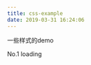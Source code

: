 ```yaml
---
title: css-example
date: 2019-03-31 16:24:06
---
```


一些样式的demo

No.1 loading
<div class="css-demo-row"> 
    <div class="css-demo-item">
        <div id="loading-1"></div>
    </div>
    <div class="css-demo-item">
        <div id="loading-2">
            <span></span>
            <span></span>
            <span></span>
            <span></span>
            <span></span>
        </div>
    </div>
</div>